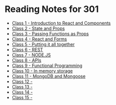 # Reading Notes for 301
- [Class 1 - Introduction to React and Components](Class01/Class-01.md)
- [Class 2 - State and Props](Class02/Class-02.md)
- [Class 3 - Passing Functions as Props](Class03/Class-03.md)
- [Class 4 - React and Forms](Class04/Class-04.md)
- [Class 5 - Putting it all together](Class05/Class-05.md)
- [Class 6 - REST](Class06/Class-06.md)
- [Class 7 - NODE.JS](Class07/Class-07.md)
- [Class 8 - APIs](Class08/Class-08.md)
- [Class 9 - Functional Programming](Class09/Class-09.md)
- [Class 10 - In memory storage](Class10/Class-10.md)
- [Class 11 - MongoDB and Mongoose](Class11/Class-11.md)
- [Class 12 -]()
- [Class 13 -]()
- [Class 14 -]()
- [Class 15 -]()